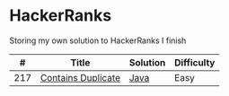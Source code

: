 # HackerRanks
Storing my own solution to HackerRanks I finish 

| # | Title | Solution | Difficulty |
|---| ----- | -------- | ---------- |
| 217 | [Contains Duplicate](https://leetcode.com/problems/contains-duplicate/) | [Java](./ContainsDuplicate.java) | Easy |   
